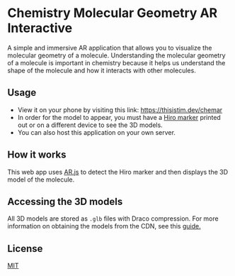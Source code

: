 # Chemistry Molecular Geometry AR Interactive
A simple and immersive AR application that allows you to visualize the molecular geometry of a molecule. Understanding the molecular geometry of a molecule is important in chemistry because it helps us understand the shape of the molecule and how it interacts with other molecules. 

## Usage
- View it on your phone by visiting this link: https://thisistim.dev/chemar
- In order for the model to appear, you must have a [Hiro marker](https://stemkoski.github.io/AR-Examples/markers/hiro.png) printed out or on a different device to see the 3D models.
- You can also host this application on your own server.

## How it works
This web app uses [AR.js](https://github.com/AR-js-org/AR.js/) to detect the Hiro marker and then displays the 3D model of the molecule.

## Accessing the 3D models
All 3D models are stored as `.glb` files with Draco compression. For more information on obtaining the models from the CDN, see this [guide.](https://github.com/Piflyer/cdn)

## License
[MIT](LICENSE)
